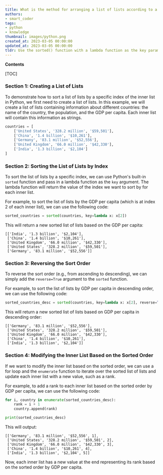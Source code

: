 ```yaml
---
title: What is the method for arranging a list of lists according to a specific index within the inner list?
authors:
- smart_coder
tags:
- python
- knowledge
thumbnail: images/python.png
created_at: 2023-03-05 00:00:00
updated_at: 2023-03-05 00:00:00
tldr: Use the sorted() function with a lambda function as the key parameter to sort by a specific index of the inner list.
---
```


**Contents**

[TOC]

### Section 1: Creating a List of Lists

To demonstrate how to sort a list of lists by a specific index of the inner list in Python, we first need to create a list of lists. In this example, we will create a list of lists containing information about different countries: the name of the country, the population, and the GDP per capita. Each inner list will contain this information as strings.

```python
countries = [
    ['United States', '328.2 million', '$59,501'],
    ['China', '1.4 billion', '$10,261'],
    ['Germany', '83.1 million', '$52,556'],
    ['United Kingdom', '66.0 million', '$42,330'],
    ['India', '1.3 billion', '$2,104']
]
```

### Section 2: Sorting the List of Lists by Index

To sort the list of lists by a specific index, we can use Python's built-in `sorted` function and pass in a lambda function as the `key` argument. The lambda function will return the value of the index we want to sort by for each inner list.

For example, to sort the list of lists by the GDP per capita (which is at index 2 of each inner list), we can use the following code:

```python
sorted_countries = sorted(countries, key=lambda x: x[2])
```

This will return a new sorted list of lists based on the GDP per capita:

```
[['India', '1.3 billion', '$2,104'],
 ['China', '1.4 billion', '$10,261'],
 ['United Kingdom', '66.0 million', '$42,330'],
 ['United States', '328.2 million', '$59,501'],
 ['Germany', '83.1 million', '$52,556']]
```


### Section 3: Reversing the Sort Order

To reverse the sort order (e.g., from ascending to descending), we can simply add the `reverse=True` argument to the `sorted` function.

For example, to sort the list of lists by GDP per capita in descending order, we can use the following code:

```python
sorted_countries_desc = sorted(countries, key=lambda x: x[2], reverse=True)
```

This will return a new sorted list of lists based on GDP per capita in descending order:

```
[['Germany', '83.1 million', '$52,556'],
 ['United States', '328.2 million', '$59,501'],
 ['United Kingdom', '66.0 million', '$42,330'],
 ['China', '1.4 billion', '$10,261'],
 ['India', '1.3 billion', '$2,104']]
```


### Section 4: Modifying the Inner List Based on the Sorted Order

If we want to modify the inner list based on the sorted order, we can use a for loop and the `enumerate` function to iterate over the sorted list of lists and update each inner list with a new value, such as a rank.

For example, to add a rank to each inner list based on the sorted order by GDP per capita, we can use the following code:

```python
for i, country in enumerate(sorted_countries_desc):
    rank = i + 1
    country.append(rank)

print(sorted_countries_desc)
```

This will output:

```
[['Germany', '83.1 million', '$52,556', 1],
 ['United States', '328.2 million', '$59,501', 2],
 ['United Kingdom', '66.0 million', '$42,330', 3],
 ['China', '1.4 billion', '$10,261', 4],
 ['India', '1.3 billion', '$2,104', 5]]
```

Now, each inner list has a new value at the end representing its rank based on the sorted order by GDP per capita.
